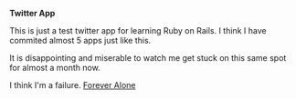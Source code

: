 **Twitter App**

This is just a test twitter app for learning Ruby on Rails.
I think I have commited almost 5 apps just like this. 

It is disappointing and miserable to watch me get stuck on this same spot for almost a month now. 

I think I'm a failure. 
[Forever Alone](http://reddit.com/r/foreveralone "I reside here")

